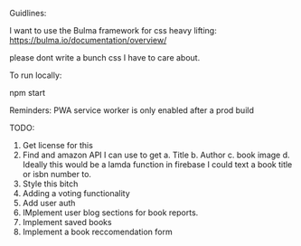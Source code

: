 Guidlines:

I want to use the Bulma framework for css heavy lifting: https://bulma.io/documentation/overview/

please dont write a bunch css I have to care about.

To run locally:

npm start


Reminders:
PWA service worker is only enabled after a prod build

TODO: 
1. Get license for this
2. Find and amazon API I can use to get 
	a. Title
	b. Author
	c. book image
	d. Ideally this would be a lamda function in firebase I could text a book title or isbn number to.
3. Style this bitch
4. Adding a voting functionality
5. Add user auth
6. IMplement user blog sections for book reports.
7.  Implement saved books 
8.  Implement a book reccomendation form
